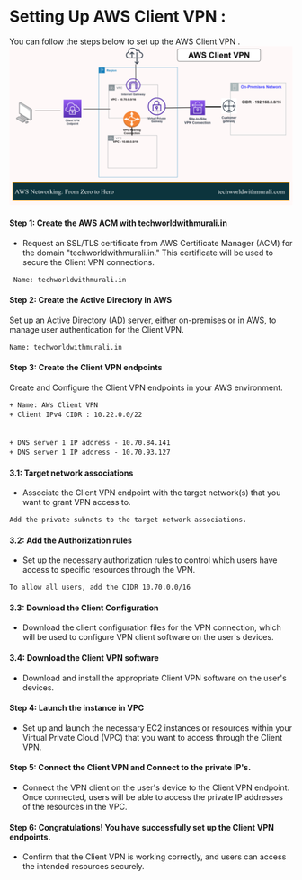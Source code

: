 # Setting  Up AWS Client VPN :

You can follow the steps below to set up the AWS Client VPN .</br>
![Lab - Setting up Client VPN endpoint- Moole Muralidhara Reddy - Tech World with Murali](https://github.com/techworldwithmurali/AWS-Networking-From-Zero-to-Hero/blob/main/AWS%20Client%20VPN/images/AWS%20Client%20VPN%20-%20Moole%20Muralidhara%20Reddy%20-%20Tech%20World%20with%20Murali.png)

#### Step 1: Create the AWS ACM with techworldwithmurali.in

+ Request an SSL/TLS certificate from AWS Certificate Manager (ACM) for the domain "techworldwithmurali.in." This certificate will be used to secure the Client VPN connections.

```xml
 Name: techworldwithmurali.in
```
#### Step 2: Create the Active Directory in AWS

Set up an Active Directory (AD) server, either on-premises or in AWS, to manage user authentication for the Client VPN.

```xml
Name: techworldwithmurali.in
```
#### Step 3: Create the Client VPN endpoints

Create and Configure the Client VPN endpoints in your AWS environment.
```xml
+ Name: AWs Client VPN
+ Client IPv4 CIDR : 10.22.0.0/22


+ DNS server 1 IP address - 10.70.84.141
+ DNS server 1 IP address - 10.70.93.127
```
#### 3.1: Target network associations

+ Associate the Client VPN endpoint with the target network(s) that you want to grant VPN access to.
```xml
Add the private subnets to the target network associations.
```
#### 3.2: Add the Authorization rules

+ Set up the necessary authorization rules to control which users have access to specific resources through the VPN.
```xml
To allow all users, add the CIDR 10.70.0.0/16
```
#### 3.3: Download the Client Configuration

+ Download the client configuration files for the VPN connection, which will be used to configure VPN client software on the user's devices.

#### 3.4: Download the Client VPN software

+ Download and install the appropriate Client VPN software on the user's devices.

#### Step 4: Launch the instance in VPC

+ Set up and launch the necessary EC2 instances or resources within your Virtual Private Cloud (VPC) that you want to access through the Client VPN.

#### Step 5: Connect the Client VPN and Connect to the private IP's.

+ Connect the VPN client on the user's device to the Client VPN endpoint. Once connected, users will be able to access the private IP addresses of the resources in the VPC.

#### Step 6: Congratulations! You have successfully set up the Client VPN endpoints.

+ Confirm that the Client VPN is working correctly, and users can access the intended resources securely.
